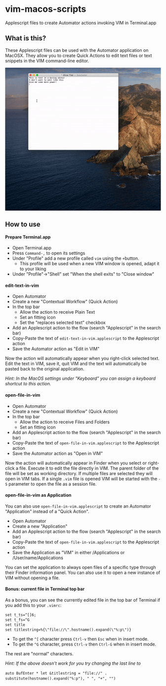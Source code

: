 # vim-macos-scripts
Applescript files to create Automator actions invoking VIM in Terminal.app

## What is this?
These Applescript files can be used with the Automator application on MacOSX. They allow you to create Quick Actions to edit text files or text snippets in the VIM command-line editor.

![edit-in-vim-example](/doc/edit-in-vim.gif?raw=true "Edit in VIM")

## How to use
#### Prepare Terminal.app
- Open Terminal.app
- Press `Command-,` to open its settings
- Under "Profile" add a new profile called `vim` using the `+`button.
  - This profile will be used when a new VIM window is opened, adapt it to your liking
- Under "Profile"->"Shell" set "When the shell exits" to "Close window"

#### edit-text-in-vim
- Open Automator
- Create a new "Contextual Workflow" (Quick Action)
- In the top bar
  - Allow the action to receive Plain Text
  - Set an fitting icon
  - Set the "replaces selected text" checkbox
- Add an Applescript action to the flow (search "Applescript" in the search bar)
- Copy-Paste the text of `edit-text-in-vim.applescript` to the Applescript action
- Save the Automator action as "Edit in VIM"

Now the action will automatically appear when you right-click selected text. Edit the text in VIM, save it, quit VIM and the text will automatically be pasted back to the original application.

_Hint: In the MacOS settings under "Keyboard" you can assign a keyboard shortcut to this action._

#### open-file-in-vim
- Open Automator
- Create a new "Contextual Workflow" (Quick Action)
- In the top bar
  - Allow the action to receive Files and Folders
  - Set an fitting icon
- Add an Applescript action to the flow (search "Applescript" in the search bar)
- Copy-Paste the text of `open-file-in-vim.applescript` to the Applescript action
- Save the Automator action as "Open in VIM"

Now the action will automatically appear in Finder when you select or right-click a file. Execute it to edit the file directly in VIM. The parent folder of the file will be set as working directory. If multiple files are selected they will open in VIM tabs. If a single `.vim` file is opened VIM will be started with the `-S` parameter to open the file as a session file.

#### open-file-in-vim as Application
You can also use `open-file-in-vim.applescript` to create an Automator "Application" instead of a "Quick Action".

- Open Automator
- Create a new "Application"
- Add an Applescript action to the flow (search "Applescript" in the search bar)
- Copy-Paste the text of `open-file-in-vim.applescript` to the Applescript action
- Save the Application as "VIM" in either /Applications or /User/name/Applications

You can set the application to always open files of a specific type through their Finder information panel. You can also use it to open a new instance of VIM without opening a file.

#### Bonus: current file in Terminal top bar
As a bonus, you can see the currently edited file in the top bar of Terminal if you add this to your `.vimrc`:

```
set t_ts=^[]6;
set t_fs=^G
set title
set titlestring=%{\"file://\".hostname().expand(\"%:p\")}
```

- To get the `^[` character press `Ctrl-v` then `Esc` when in insert mode.
- To get the `^G` character, press `Ctrl-v` then `Ctrl-G` when in insert mode.

The rest are "normal" characters.

_Hint: If the above doesn't work for you try changing the last line to_

`auto BufEnter * let &titlestring = "file://" . substitute(hostname().expand("%:p"), " ", "+", "")`


